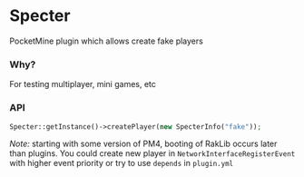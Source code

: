 # Specter
PocketMine plugin which allows create fake players

### Why?
For testing multiplayer, mini games, etc

### API
```php
Specter::getInstance()->createPlayer(new SpecterInfo("fake"));
```
_Note:_ starting with some version of PM4, booting of RakLib occurs later than plugins. You could create new player in `NetworkInterfaceRegisterEvent` with higher event priority or try to use `depends` in `plugin.yml`